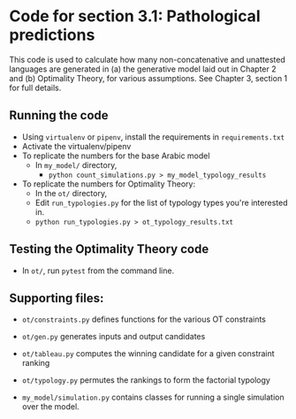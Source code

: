 # Code for section 3.1: Pathological predictions

This code is used to calculate how many non-concatenative and unattested languages are generated in (a) the generative model laid out in Chapter 2 and (b) Optimality Theory, for various assumptions. See Chapter 3, section 1 for full details.

## Running the code

* Using `virtualenv` or `pipenv`, install the requirements in `requirements.txt`
* Activate the virtualenv/pipenv
* To replicate the numbers for the base Arabic model
  * In `my_model/` directory,
	* `python count_simulations.py > my_model_typology_results`
* To replicate the numbers for Optimality Theory:
  * In the `ot/` directory,
  * Edit `run_typologies.py` for the list of typology types you're interested in.
  * `python run_typologies.py > ot_typology_results.txt`

## Testing the Optimality Theory code

* In `ot/`, run `pytest` from the command line.

## Supporting files:
* `ot/constraints.py` defines functions for the various OT constraints
* `ot/gen.py` generates inputs and output candidates
* `ot/tableau.py` computes the winning candidate for a given constraint ranking
* `ot/typology.py` permutes the rankings to form the factorial typology

* `my_model/simulation.py` contains classes for running a single simulation over the model.
